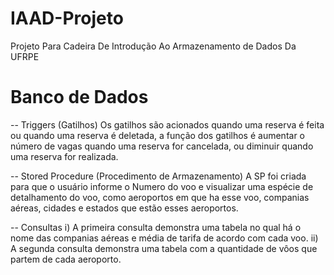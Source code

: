 # IAAD-Projeto
Projeto Para Cadeira De Introdução Ao Armazenamento de Dados Da UFRPE

# Banco de Dados

-- Triggers (Gatilhos)
    Os gatilhos são acionados quando uma reserva é feita ou quando uma reserva é deletada, a função dos gatilhos é aumentar o número de vagas quando uma reserva for cancelada, ou diminuir quando uma reserva for realizada. 

-- Stored Procedure (Procedimento de Armazenamento)
   A SP foi criada para que o usuário informe o Numero do voo e visualizar uma espécie de detalhamento do voo, como aeroportos em que ha esse voo, companias aéreas, cidades e estados que estão esses aeroportos. 

-- Consultas
i) A primeira consulta demonstra uma tabela no qual há o nome das companias aéreas e média de tarifa de acordo com cada voo. 
ii) A segunda consulta demonstra uma tabela com a quantidade de vôos que partem de cada aeroporto. 